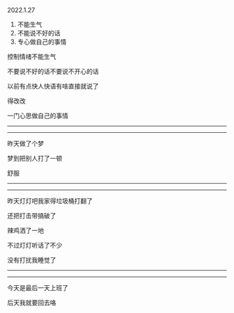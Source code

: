 2022.1.27

1. 不能生气
2. 不能说不好的话
3. 专心做自己的事情

控制情绪不能生气

不要说不好的话不要说不开心的话

以前有点快人快语有啥直接就说了

得改改

一门心思做自己的事情

-------

---------

昨天做了个梦

梦到把别人打了一顿

舒服

-----

------

昨天灯灯吧我家得垃圾桶打翻了

还把打击带搞破了

辣鸡洒了一地

不过灯灯听话了不少

没有打扰我睡觉了

------

-------

今天是最后一天上班了

后天我就要回去咯